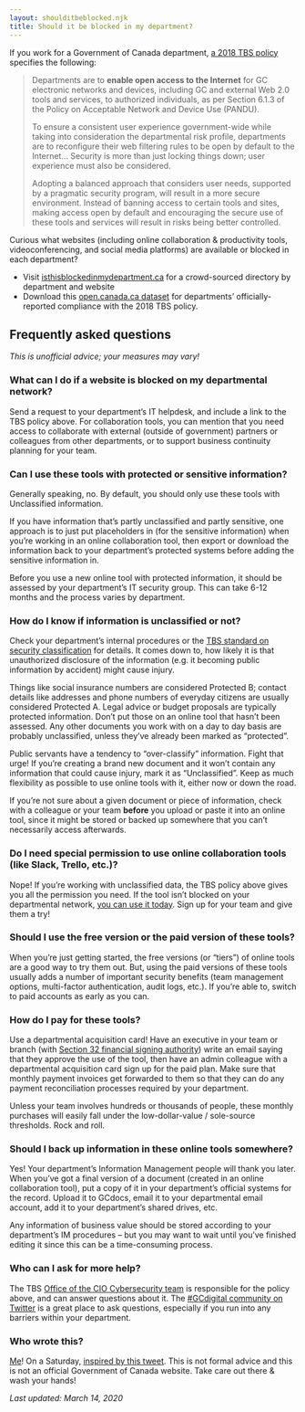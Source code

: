 ```yaml
---
layout: shoulditbeblocked.njk
title: Should it be blocked in my department?
---
```


If you work for a Government of Canada department, [a 2018 TBS policy](https://www.tbs-sct.gc.ca/pol/doc-eng.aspx?id=32588&section=html) specifies the following:

> Departments are to **enable open access to the Internet** for GC electronic networks and devices, including GC and external Web 2.0 tools and services, to authorized individuals, as per Section 6.1.3 of the Policy on Acceptable Network and Device Use (PANDU).
> 
> To ensure a consistent user experience government-wide while taking into consideration the departmental risk profile, departments are to reconfigure their web filtering rules to be open by default to the Internet…
> Security is more than just locking things down; user experience must also be considered.
> 
> Adopting a balanced approach that considers user needs, supported by a pragmatic security program, will result in a more secure environment. Instead of banning access to certain tools and sites, making access open by default and encouraging the secure use of these tools and services will result in risks being better controlled.

Curious what websites (including online collaboration & productivity tools, videoconferencing, and social media platforms) are available or blocked in each department? 

*   Visit [isthisblockedinmydepartment.ca](https://isthisblockedinmydepartment.ca/) for a crowd-sourced directory by department and website
*   Download this [open.canada.ca dataset](https://open.canada.ca/data/en/dataset/d7aae979-e1e3-4017-a77b-b83bf9ae5f34) for departments’ officially-reported compliance with the 2018 TBS policy.

## Frequently asked questions

_This is unofficial advice; your measures may vary!_

### What can I do if a website is blocked on my departmental network?

Send a request to your department’s IT helpdesk, and include a link to the TBS policy above. For collaboration tools, you can mention that you need access to collaborate with external (outside of government) partners or colleagues from other departments, or to support business continuity planning for your team.

### Can I use these tools with protected or sensitive information?

Generally speaking, no. By default, you should only use these tools with Unclassified information. 

If you have information that’s partly unclassified and partly sensitive, one approach is to just put placeholders in (for the sensitive information) when you’re working in an online collaboration tool, then export or download the information back to your department’s protected systems before adding the sensitive information in.

Before you use a new online tool with protected information, it should be assessed by your department’s IT security group. This can take 6-12 months and the process varies by department.

### How do I know if information is unclassified or not?

Check your department’s internal procedures or the [TBS standard on security classification](https://www.tbs-sct.gc.ca/pol/doc-eng.aspx?id=32614) for details. It comes down to, how likely it is that unauthorized disclosure of the information (e.g. it becoming public information by accident) might cause injury. 

Things like social insurance numbers are considered Protected B; contact details like addresses and phone numbers of everyday citizens are usually considered Protected A. Legal advice or budget proposals are typically protected information. Don’t put those on an online tool that hasn’t been assessed. Any other documents you work with on a day to day basis are probably unclassified, unless they’ve already been marked as “protected”. 

Public servants have a tendency to “over-classify” information. Fight that urge! If you’re creating a brand new document and it won’t contain any information that could cause injury, mark it as “Unclassified”. Keep as much flexibility as possible to use online tools with it, either now or down the road.

If you’re not sure about a given document or piece of information, check with a colleague or your team **before** you upload or paste it into an online tool, since it might be stored or backed up somewhere that you can’t necessarily access afterwards. 

### Do I need special permission to use online collaboration tools (like Slack, Trello, etc.)?

Nope! If you’re working with unclassified data, the TBS policy above gives you all the permission you need. If the tool isn’t blocked on your departmental network, [you can use it today](https://twitter.com/sboots/status/1238513165119479808). Sign up for your team and give them a try!

### Should I use the free version or the paid version of these tools?

When you’re just getting started, the free versions (or “tiers”) of online tools are a good way to try them out. But, using the paid versions of these tools usually adds a number of important security benefits (team management options, multi-factor authentication, audit logs, etc.). If you’re able to, switch to paid accounts as early as you can.

### How do I pay for these tools?

Use a departmental acquisition card! Have an executive in your team or branch (with [Section 32 financial signing authority](https://www.tbs-sct.gc.ca/pol/doc-eng.aspx?id=32503&section=html)) write an email saying that they approve the use of the tool, then have an admin colleague with a departmental acquisition card sign up for the paid plan. Make sure that monthly payment invoices get forwarded to them so that they can do any payment reconciliation processes required by your department. 

Unless your team involves hundreds or thousands of people, these monthly purchases will easily fall under the low-dollar-value / sole-source thresholds. Rock and roll.

### Should I back up information in these online tools somewhere?

Yes! Your department’s Information Management people will thank you later. When you’ve got a final version of a document (created in an online collaboration tool), put a copy of it in your department’s official systems for the record. Upload it to GCdocs, email it to your departmental email account, add it to your department’s shared drives, etc. 

Any information of business value should be stored according to your department’s IM procedures – but you may want to wait until you’ve finished editing it since this can be a time-consuming process.

### Who can I ask for more help?

The TBS [Office of the CIO Cybersecurity team](mailto:ZZTBSCYBERS@tbs-sct.gc.ca) is responsible for the policy above, and can answer questions about it. The [#GCdigital community on Twitter](https://twitter.com/hashtag/GCdigital) is a great place to ask questions, especially if you run into any barriers within your department.

### Who wrote this?

[Me](https://sboots.ca/)! On a Saturday, [inspired by this tweet](https://twitter.com/iBashX/status/1238865058135932935). This is not formal advice and this is not an official Government of Canada website. Take care out there & wash your hands!

_Last updated: March 14, 2020_
